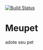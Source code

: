 [![Build Status](https://travis-ci.org/antonioreuter/meupet.svg?branch=master)](https://travis-ci.org/antonioreuter/meupet)

# Meupet
adote seu pet
